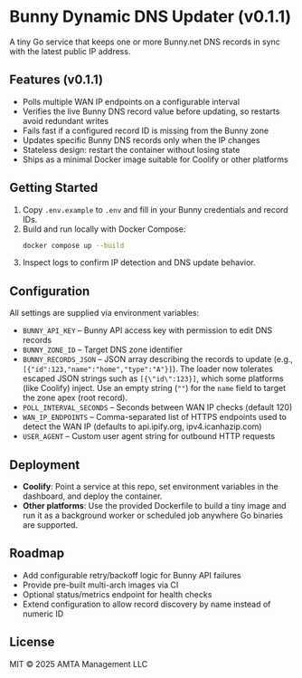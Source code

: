 # Bunny Dynamic DNS Updater (v0.1.1)

A tiny Go service that keeps one or more Bunny.net DNS records in sync with the latest public IP address.

## Features (v0.1.1)
- Polls multiple WAN IP endpoints on a configurable interval
- Verifies the live Bunny DNS record value before updating, so restarts avoid redundant writes
- Fails fast if a configured record ID is missing from the Bunny zone
- Updates specific Bunny DNS records only when the IP changes
- Stateless design: restart the container without losing state
- Ships as a minimal Docker image suitable for Coolify or other platforms

## Getting Started
1. Copy `.env.example` to `.env` and fill in your Bunny credentials and record IDs.
2. Build and run locally with Docker Compose:
   ```bash
   docker compose up --build
   ```
3. Inspect logs to confirm IP detection and DNS update behavior.

## Configuration
All settings are supplied via environment variables:

- `BUNNY_API_KEY` – Bunny API access key with permission to edit DNS records
- `BUNNY_ZONE_ID` – Target DNS zone identifier
- `BUNNY_RECORDS_JSON` – JSON array describing the records to update (e.g., `[{"id":123,"name":"home","type":"A"}]`). The loader now tolerates escaped JSON strings such as `[{\"id\":123}]`, which some platforms (like Coolify) inject. Use an empty string (`""`) for the `name` field to target the zone apex (root record).
- `POLL_INTERVAL_SECONDS` – Seconds between WAN IP checks (default 120)
- `WAN_IP_ENDPOINTS` – Comma-separated list of HTTPS endpoints used to detect the WAN IP (defaults to api.ipify.org, ipv4.icanhazip.com)
- `USER_AGENT` – Custom user agent string for outbound HTTP requests

## Deployment
- **Coolify**: Point a service at this repo, set environment variables in the dashboard, and deploy the container.
- **Other platforms**: Use the provided Dockerfile to build a tiny image and run it as a background worker or scheduled job anywhere Go binaries are supported.

## Roadmap
- Add configurable retry/backoff logic for Bunny API failures
- Provide pre-built multi-arch images via CI
- Optional status/metrics endpoint for health checks
- Extend configuration to allow record discovery by name instead of numeric ID

## License
MIT © 2025 AMTA Management LLC
